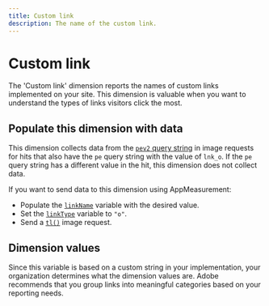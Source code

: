 ```yaml
---
title: Custom link
description: The name of the custom link.
---
```


# Custom link

The 'Custom link' dimension reports the names of custom links implemented on your site. This dimension is valuable when you want to understand the types of links visitors click the most.

## Populate this dimension with data

This dimension collects data from the [`pev2` query string](/help/implement/validate/query-parameters.md) in image requests for hits that also have the `pe` query string with the value of `lnk_o`. If the `pe` query string has a different value in the hit, this dimension does not collect data.

If you want to send data to this dimension using AppMeasurement:

* Populate the [`linkName`](/help/implement/vars/config-vars/linkname.md) variable with the desired value.
* Set the [`linkType`](/help/implement/vars/config-vars/linktype.md) variable to `"o"`.
* Send a [`tl()`](/help/implement/vars/functions/tl-method.md) image request.

## Dimension values

Since this variable is based on a custom string in your implementation, your organization determines what the dimension values are. Adobe recommends that you group links into meaningful categories based on your reporting needs.
